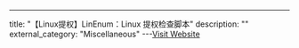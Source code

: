 ---
title: "【Linux提权】LinEnum：Linux 提权检查脚本"
description: ""
external_category: "Miscellaneous"
---[Visit Website](https://github.com/rebootuser/LinEnum)

